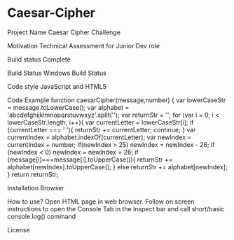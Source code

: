 # Caesar-Cipher
Project Name
Caesar Cipher Challenge

Motivation
Technical Assessment for Junior Dev role

Build status
Complete

Build Status Windows Build Status

Code style
JavaScript and HTML5

Code Example
function caesarCipher(message,number) {
  var lowerCaseStr = message.toLowerCase();
  var alphabet = 'abcdefghijklmnopqrstuvwxyz'.split('');
  var returnStr = '';
  for (var i = 0; i < lowerCaseStr.length; i++){
    var currentLetter = lowerCaseStr[i];
    if (currentLetter === ' '){
      returnStr += currentLetter;
      continue;
    }
    var currentIndex = alphabet.indexOf(currentLetter);
    var newIndex = currentIndex + number;
    if(newIndex > 25) newIndex = newIndex - 26;
    if (newIndex < 0) newIndex = newIndex + 26;
    if (message[i]===message[i].toUpperCase()){
      returnStr += alphabet[newIndex].toUpperCase();
    }
    else returnStr += alphabet[newIndex];
  }
  return returnStr;
  
Installation
Browser

How to use?
Open HTML page in web browser. Follow on screen instructions to open the Console Tab in the Inspect bar and call short/basic console.log() command 

License

